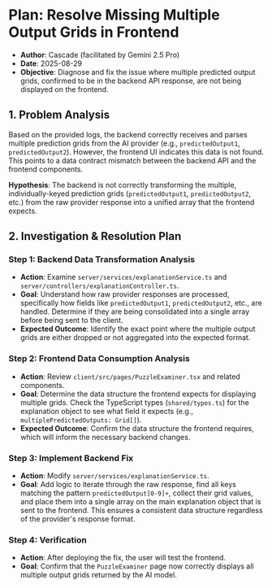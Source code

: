 # Plan: Resolve Missing Multiple Output Grids in Frontend

*   **Author**: Cascade (facilitated by Gemini 2.5 Pro)
*   **Date**: 2025-08-29
*   **Objective**: Diagnose and fix the issue where multiple predicted output grids, confirmed to be in the backend API response, are not being displayed on the frontend.

## 1. Problem Analysis

Based on the provided logs, the backend correctly receives and parses multiple prediction grids from the AI provider (e.g., `predictedOutput1`, `predictedOutput2`). However, the frontend UI indicates this data is not found. This points to a data contract mismatch between the backend API and the frontend components.

**Hypothesis**: The backend is not correctly transforming the multiple, individually-keyed prediction grids (`predictedOutput1`, `predictedOutput2`, etc.) from the raw provider response into a unified array that the frontend expects.

## 2. Investigation & Resolution Plan

### Step 1: Backend Data Transformation Analysis
- **Action**: Examine `server/services/explanationService.ts` and `server/controllers/explanationController.ts`.
- **Goal**: Understand how raw provider responses are processed, specifically how fields like `predictedOutput1`, `predictedOutput2`, etc., are handled. Determine if they are being consolidated into a single array before being sent to the client.
- **Expected Outcome**: Identify the exact point where the multiple output grids are either dropped or not aggregated into the expected format.

### Step 2: Frontend Data Consumption Analysis
- **Action**: Review `client/src/pages/PuzzleExaminer.tsx` and related components.
- **Goal**: Determine the data structure the frontend expects for displaying multiple grids. Check the TypeScript types (`shared/types.ts`) for the explanation object to see what field it expects (e.g., `multiplePredictedOutputs: Grid[]`).
- **Expected Outcome**: Confirm the data structure the frontend requires, which will inform the necessary backend changes.

### Step 3: Implement Backend Fix
- **Action**: Modify `server/services/explanationService.ts`.
- **Goal**: Add logic to iterate through the raw response, find all keys matching the pattern `predictedOutput[0-9]+`, collect their grid values, and place them into a single array on the main explanation object that is sent to the frontend. This ensures a consistent data structure regardless of the provider's response format.

### Step 4: Verification
- **Action**: After deploying the fix, the user will test the frontend.
- **Goal**: Confirm that the `PuzzleExaminer` page now correctly displays all multiple output grids returned by the AI model.

